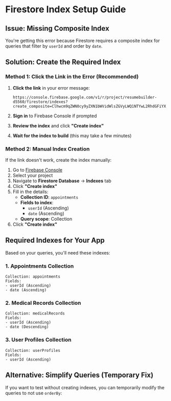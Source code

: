 # Firestore Index Setup Guide

## Issue: Missing Composite Index

You're getting this error because Firestore requires a composite index for queries that filter by `userId` and order by `date`.

## Solution: Create the Required Index

### Method 1: Click the Link in the Error (Recommended)

1. **Click the link** in your error message:
   ```
   https://console.firebase.google.com/v1/r/project/resumebuilder-d5560/firestore/indexes?create_composite=Clhwcm9qZWN0cy9yZXN1bWVidWlsZGVyLWQ1NTYwL2RhdGFiYXNlcy8oZGVmYXVsdCkvY29sbGVjdGlvbkdyb3Vwcy9hcHBvaW50bWVudHMvaW5kZXhlcy9fEAEaCgoGdXNlcklkEAEaCAoEZGF0ZRABGgwKCF9fbmFtZV9fEAE
   ```

2. **Sign in** to Firebase Console if prompted

3. **Review the index** and click **"Create index"**

4. **Wait for the index to build** (this may take a few minutes)

### Method 2: Manual Index Creation

If the link doesn't work, create the index manually:

1. Go to [Firebase Console](https://console.firebase.google.com/)
2. Select your project
3. Navigate to **Firestore Database** → **Indexes** tab
4. Click **"Create index"**
5. Fill in the details:
   - **Collection ID**: `appointments`
   - **Fields to index**:
     - `userId` (Ascending)
     - `date` (Ascending)
   - **Query scope**: Collection
6. Click **"Create index"**

## Required Indexes for Your App

Based on your queries, you'll need these indexes:

### 1. Appointments Collection
```
Collection: appointments
Fields:
- userId (Ascending)
- date (Ascending)
```

### 2. Medical Records Collection
```
Collection: medicalRecords
Fields:
- userId (Ascending)
- date (Descending)
```

### 3. User Profiles Collection
```
Collection: userProfiles
Fields:
- userId (Ascending)
```

## Alternative: Simplify Queries (Temporary Fix)

If you want to test without creating indexes, you can temporarily modify the queries to not use `orderBy`: 